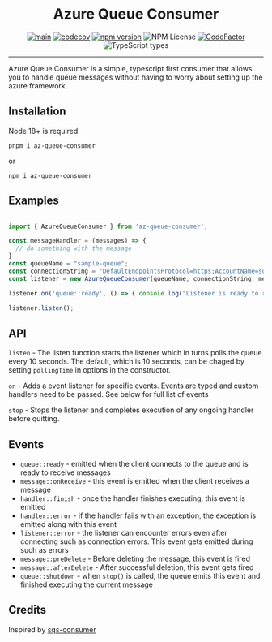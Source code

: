 <div align="center">
<h1>Azure Queue Consumer</h1>

[![main](https://github.com/aarontravass/azure-queue-storage-consumer/actions/workflows/main.yml/badge.svg?branch=main)](https://github.com/aarontravass/azure-queue-storage-consumer/actions/workflows/main.yml)
[![codecov](https://codecov.io/gh/aarontravass/az-queue-consumer/graph/badge.svg?token=Agx0UiAO5s)](https://codecov.io/gh/aarontravass/az-queue-consumer)
[![npm version](https://badge.fury.io/js/az-queue-consumer.svg)](https://badge.fury.io/js/az-queue-consumer)
![NPM License](https://img.shields.io/npm/l/az-queue-consumer)
[![CodeFactor](https://www.codefactor.io/repository/github/aarontravass/az-queue-consumer/badge)](https://www.codefactor.io/repository/github/aarontravass/az-queue-consumer)
![TypeScript types](https://badgen.net/npm/types/az-queue-consumer)
<hr>
</div>

Azure Queue Consumer is a simple, typescript first consumer that allows you to handle queue messages without having to worry about setting up the azure framework.

## Installation

Node 18+ is required

```pnpm i az-queue-consumer ```

or

```npm i az-queue-consumer```

## Examples
```ts

import { AzureQueueConsumer } from 'az-queue-consumer';

const messageHandler = (messages) => {
  // do something with the message
}
const queueName = "sample-queue";
const connectionString = "DefaultEndpointsProtocol=https;AccountName=something;AccountKey=something==;EndpointSuffix=core.windows.net";
const listener = new AzureQueueConsumer(queueName, connectionString, messageHandler);

listener.on('queue::ready', () => { console.log("Listener is ready to receive messages!") });

listener.listen();

```
## API

`listen` - The listen function starts the listener which in turns polls the queue every 10 seconds. The default, which is 10 seconds, can be chaged by setting `pollingTime` in options in the constructor.

`on` - Adds a event listener for specific events. Events are typed and custom handlers need to be passed. See below for full list of events

`stop` - Stops the listener and completes execution of any ongoing handler before quitting. 

## Events

* `queue::ready` - emitted when the client connects to the queue and is ready to receive messages
* `message::onReceive` - this event is emitted when the client receives a message
* `handler::finish` - once the handler finishes executing, this event is emitted
* `handler::error` - if the handler fails with an exception, the exception is emitted along with this event
* `listener::error` - the listener can encounter errors even after connecting such as connection errors. This event gets emitted during such as errors
* `message::preDelete` - Before deleting the message, this event is fired
* `message::afterDelete` - After successful deletion, this event gets fired
* `queue::shutdown` - when `stop()` is called, the queue emits this event and finished executing the current message

## Credits

Inspired by [sqs-consumer](https://github.com/bbc/sqs-consumer)
